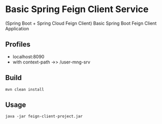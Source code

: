 # Basic Spring Feign Client Service

(Spring Boot + Spring Cloud Feign Client) Basic Spring Boot Feign Client Application

## Profiles
* localhost:8090
* with context-path ->> /user-mng-srv

## Build
```
mvn clean install
```

## Usage
```
java -jar feign-client-project.jar
```
